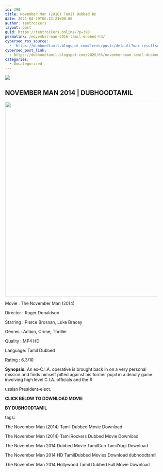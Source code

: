 ```yaml
---
id: 390
title: November Man (2016) Tamil Dubbed HD
date: 2021-08-29T06:23:21+00:00
author: tentrockers
layout: post
guid: https://tentrockers.online/?p=390
permalink: /november-man-2016-tamil-dubbed-hd/
cyberseo_rss_source:
  - 'https://dubhoodtamil.blogspot.com/feeds/posts/default?max-results=150&start-index=151'
cyberseo_post_link:
  - https://dubhoodtamil.blogspot.com/2020/06/november-man-tamil-dubbed-hd.html
categories:
  - Uncategorized
---
```

<div class="media_block">
  <img src="https://1.bp.blogspot.com/-QQiZfCCXqkI/XvtMgr1z6II/AAAAAAAABjQ/9rovP5RY5jwTnsCA9OADNm9ThmSCoqtggCNcBGAsYHQ/s72-c/november-man_grande.webp" class="media_thumbnail" />
</div>

<div dir="ltr" trbidi="on" readability="28.504535147392">
  <h2>
    <span>NOVEMBER MAN 2014 | DUBHOODTAMIL</span>
  </h2>
  
  <div class="separator">
    <a href="https://1.bp.blogspot.com/-QQiZfCCXqkI/XvtMgr1z6II/AAAAAAAABjQ/9rovP5RY5jwTnsCA9OADNm9ThmSCoqtggCNcBGAsYHQ/s1600/november-man_grande.webp" imageanchor="1"><img loading="lazy" border="0" data-original-height="600" data-original-width="600" height="640" src="https://1.bp.blogspot.com/-QQiZfCCXqkI/XvtMgr1z6II/AAAAAAAABjQ/9rovP5RY5jwTnsCA9OADNm9ThmSCoqtggCNcBGAsYHQ/s640/november-man_grande.webp" width="640" /></a>
  </div>
  
  <p>
    <span>Movie<span> </span>:<span> </span>The November Man (2014)</span>
  </p>
  
  <p>
    <span>Director<span> </span>:<span> </span>Roger Donaldson</span>
  </p>
  
  <p>
    <span>Starring<span> </span>:<span> </span>Pierce Brosnan, Luke Bracey</span>
  </p>
  
  <p>
    <span>Genres<span> </span>:<span> </span>Action, Crime, Thriller</span>
  </p>
  
  <p>
    <span>Quality<span> </span>:<span> </span>MP4 HD</span>
  </p>
  
  <p>
    <span>Language:<span> </span>Tamil Dubbed</span>
  </p>
  
  <p>
    <span>Rating<span> </span>:<span> </span>6.3/10</span>
  </p>
  
  <p>
    <span><b>Synopsis:</b> An ex-C.I.A. operative is brought back in on a very personal mission and finds himself pitted against his former pupil in a deadly game involving high level C.I.A. officials and the R</span>
  </p>
  
  <p>
    <span>ussian President-elect.</span>
  </p>
  
  <p>
    <span><b>CLICK BELOW TO DOWNLOAD MOVIE</b></span>
  </p>
  
  <p>
    <span><b>BY DUBHOODTAMIL</b></span>
  </p>
  
  <p>
    <span>tags:</span>
  </p>
  
  <p>
    <span>The November Man (2014) Tamil Dubbed Movie Download</span>
  </p>
  
  <p>
    <span>The November Man (2014) TamilRockers Dubbed Movie Download</span>
  </p>
  
  <p>
    <span>The November Man 2014 Dubbed Movie TamilGun TamilYogi Download</span>
  </p>
  
  <p>
    <span>The November Man 2014 HD TamilDubbed Movies Download dubhoodtamil</span>
  </p>
  
  <p>
    <span>The November Man 2014 Hollywood Tamil Dubbed Full Movie Download</span>
  </p></p>
</div>